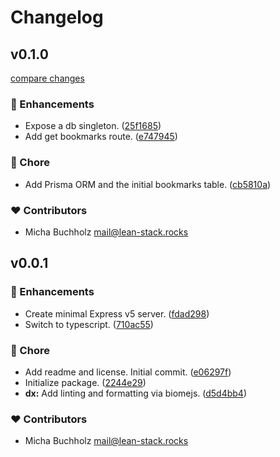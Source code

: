 # Changelog


## v0.1.0

[compare changes](https://github.com/lean-stack/local-server/compare/v0.0.1...v0.1.0)

### 🚀 Enhancements

- Expose a db singleton. ([25f1685](https://github.com/lean-stack/local-server/commit/25f1685))
- Add get bookmarks route. ([e747945](https://github.com/lean-stack/local-server/commit/e747945))

### 🏡 Chore

- Add Prisma ORM and the initial bookmarks table. ([cb5810a](https://github.com/lean-stack/local-server/commit/cb5810a))

### ❤️ Contributors

- Micha Buchholz <mail@lean-stack.rocks>

## v0.0.1


### 🚀 Enhancements

- Create minimal Express v5 server. ([fdad298](https://github.com/lean-stack/local-server/commit/fdad298))
- Switch to typescript. ([710ac55](https://github.com/lean-stack/local-server/commit/710ac55))

### 🏡 Chore

- Add readme and license. Initial commit. ([e06297f](https://github.com/lean-stack/local-server/commit/e06297f))
- Initialize package. ([2244e29](https://github.com/lean-stack/local-server/commit/2244e29))
- **dx:** Add linting and formatting via biomejs. ([d5d4bb4](https://github.com/lean-stack/local-server/commit/d5d4bb4))

### ❤️ Contributors

- Micha Buchholz <mail@lean-stack.rocks>

